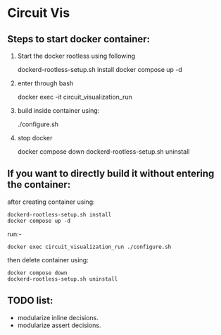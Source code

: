 <h1>
Circuit Vis
</h1>

Steps to start docker container:
--------------------------------
1. Start the docker rootless using following 

    dockerd-rootless-setup.sh install
    docker compose up -d

2. enter through bash

    docker exec -it circuit_visualization_run

3. build inside container using:

    ./configure.sh

4. stop docker

    docker compose down
    dockerd-rootless-setup.sh uninstall


If you want to directly build it without entering the container:
----------------------------------------------------------------

after creating container using:

    dockerd-rootless-setup.sh install
    docker compose up -d

run:-

    docker exec circuit_visualization_run ./configure.sh

then delete container using:

    docker compose down
    dockerd-rootless-setup.sh uninstall


TODO list:
----------
- modularize inline decisions.
- modularize assert decisions.
